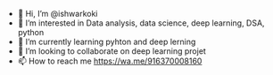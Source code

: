 - 👋 Hi, I’m @ishwarkoki
- 👀 I’m interested in Data analysis, data science, deep learning, DSA, python 
- 🌱 I’m currently learning pyhton and deep lerning
- 💞️ I’m looking to collaborate on deep learning projet 
- 📫 How to reach me https://wa.me/916370008160 
<!---
ishwarkoki/ishwarkoki is a ✨ special ✨ repository because its `README.md` (this file) appears on your GitHub profile.
You can click the Preview link to take a look at your changes.
--->
